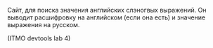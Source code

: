 Cайт, для поиска значения английских слэногвых выражений. Он выводит расшифровку на английском (если она есть) и значение выражения на русском.

(ITMO devtools lab 4)
